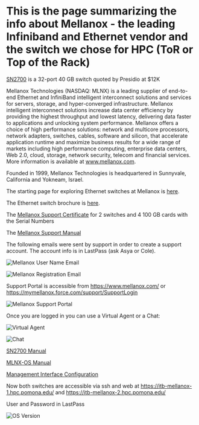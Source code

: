 # This is the page summarizing the info about  Mellanox - the leading Infiniband and Ethernet vendor and the switch we chose for HPC (ToR or Top of the Rack)

[SN2700](https://github.com/Pomona-ITS/hpc/blob/master/design/vendors/Mellanox/PB_SN2700.pdf) is a 32-port 40 GB switch quoted by Presidio at $12K

Mellanox Technologies (NASDAQ: MLNX) is a leading supplier of end-to-end Ethernet and InfiniBand intelligent interconnect solutions and services for servers, storage, and hyper-converged infrastructure. Mellanox intelligent interconnect solutions increase data center efficiency by providing the highest throughput and lowest latency, delivering data faster to applications and unlocking system performance. Mellanox offers a choice of high performance solutions: network and multicore processors, network adapters, switches, cables, software and silicon, that accelerate application runtime and maximize business results for a wide range of markets including high performance computing, enterprise data centers, Web 2.0, cloud, storage, network security, telecom and financial services. More information is available at www.mellanox.com. 

Founded in 1999, Mellanox Technologies is headquartered in Sunnyvale, California and Yokneam, Israel.

The starting page for exploring Ethernet switches at Mellanox is [here](https://www.mellanox.com/page/ethernet_switch_overview?ssn=a42eu4fa3r14q85unlko45m180).

The Ethernet switch brochure is [here](https://github.com/Pomona-ITS/hpc/blob/master/design/vendors/Mellanox/Ethernet_Switch_Brochure.pdf).

The [Mellanox Support Certificate](https://github.com/Pomona-ITS/hpc/blob/master/design/vendors/Mellanox/XXM_SUPPORT_CERTIFICATE_1037587.PDF) for 2 switches and 4 100 GB cards with the Serial Numbers

The [Mellanox Support Manual](https://www.mellanox.com/pdf/user_manuals/Mellanox_Support_and_Services_User_Guide.pdf)

The following emails were sent by support in order to create a support account. The account info is in LastPass (ask Asya or Cole).

![Mellanox User Name Email](https://github.com/Pomona-ITS/hpc/blob/master/design/vendors/Mellanox/Screen%20Shot%202018-06-19%20at%202.18.55%20PM.png)

![Mellanox Registration Email](https://github.com/Pomona-ITS/hpc/blob/master/design/vendors/Mellanox/Screen%20Shot%202018-06-19%20at%202.21.37%20PM.png)

Support Portal is accessible from https://www.mellanox.com/ or https://mymellanox.force.com/support/SupportLogin

![Mellanox Support Portal](https://github.com/Pomona-ITS/hpc/blob/master/design/vendors/Mellanox/Screen%20Shot%202018-06-19%20at%202.28.08%20PM.png)

Once you are logged in you can use a Virtual Agent or a Chat:

![Virtual Agent](https://github.com/Pomona-ITS/hpc/blob/master/design/vendors/Mellanox/Screen%20Shot%202018-06-19%20at%202.29.05%20PM.png)

![Chat](https://github.com/Pomona-ITS/hpc/blob/master/design/vendors/Mellanox/Screen%20Shot%202018-06-19%20at%202.30.55%20PM.png)

[SN2700 Manual](https://www.mellanox.com/related-docs/user_manuals/1U_HW_UM_SN2000_Switch_Family.pdf)

[MLNX-OS Manual](https://github.com/Pomona-ITS/hpc/blob/master/design/vendors/Mellanox/Onyx_ETH_v3_6_6000_UM.PDF)

[Management Interface Configuration](https://github.com/Pomona-ITS/hpc/blob/master/design/vendors/Mellanox/Mellanox%20Switch%20Management%20Interface%20Setup.pdf)

Now both switches are accessible via ssh and web at https://itb-mellanox-1.hpc.pomona.edu/ and https://itb-mellanox-2.hpc.pomona.edu/

User and Password in LastPass

![OS Version](https://github.com/Pomona-ITS/hpc/blob/master/design/vendors/Mellanox/Screen%20Shot%202018-06-19%20at%206.13.23%20PM.png)
